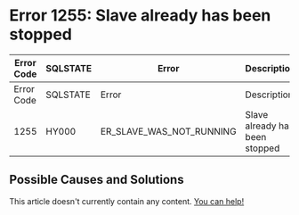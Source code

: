 
# Error 1255: Slave already has been stopped


| Error Code | SQLSTATE | Error | Description |
| --- | --- | --- | --- |
| Error Code | SQLSTATE | Error | Description |
| 1255 | HY000 | ER_SLAVE_WAS_NOT_RUNNING | Slave already has been stopped |




## Possible Causes and Solutions


This article doesn't currently contain any content. [You can help!](/kb/en/writing-and-editing-knowledge-base-articles/)

